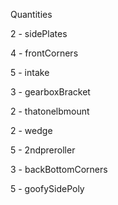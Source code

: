 Quantities

2 - sidePlates

4 - frontCorners

5 - intake

3 - gearboxBracket

2 - thatonelbmount

2 - wedge

5 - 2ndpreroller

3 - backBottomCorners

5 - goofySidePoly